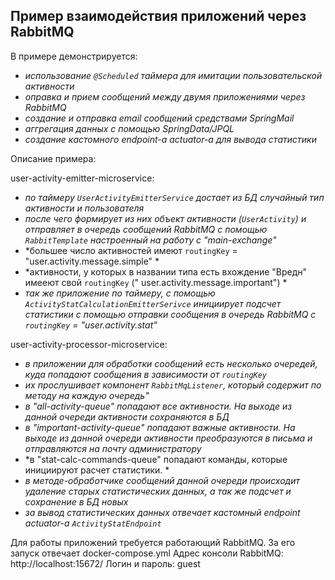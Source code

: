 ﻿## Пример взаимодействия приложений через RabbitMQ

В примере демонстрируется:

* *использование `@Scheduled` таймера для имитации пользовательской активности*
* *оправка и прием сообщений между двумя приложениями через RabbitMQ*
* *создание и отправка email сообщений средствами SpringMail*
* *аггрегация данных с помощью SpringData/JPQL*
* *создание кастомного endpoint-а actuator-а для вывода статистики*

Описание примера:

user-activity-emitter-microservice:

* *по таймеру `UserActivityEmitterService` достает из БД случайный тип активности и пользователя*
* *после чего формирует из них объект активности (`UserActivity`) и отправляет в очередь сообщений RabbitMQ с
  помощью `RabbitTemplate`
  настроенный на работу с "main-exchange"*
* *большее число активностей имеют `routingKey` = "user.activity.message.simple" *
* *активности, у которых в названии типа есть вхождение "Вредн" имееют свой `routingKey` ("
  user.activity.message.important") *
* *так же приложение по таймеру, с помощью `ActivityStatCalculationEmitterSerivce` инициирует подсчет статистики с
  помощью отправки
  сообщения в очередь RabbitMQ c `routingKey` = "user.activity.stat"*

user-activity-processor-microservice:

* *в приложении для обработки сообщений есть несколько очередей, куда попадают сообщения в зависимости от `routingKey`*
* *их прослушивает компонент `RabbitMqListener`, который содержит по методу на каждую очередь"*
* *в "all-activity-queue" попадают все активности. На выходе из данной очереди активности сохраняются в БД*
* *в "important-activity-queue" попадают важные активности. На выходе из данной очереди активности преобразуются в
  письма и отправляются на
  почту администратору*
* *в "stat-calc-commands-queue" попадают команды, которые инициируют расчет статистики. *
* *в методе-обработчике сообщений данной очереди происходит удаление старых статистических данных, а так же подсчет и
  сохранение в БД новых*
* *за вывод статистических данных отвечает кастомный endpoint actuator-а `ActivityStatEndpoint`*

Для работы приложений требуется работающий RabbitMQ. За его запуск отвечает docker-compose.yml
Адрес консоли RabbitMQ: http://localhost:15672/
Логин и пароль: guest